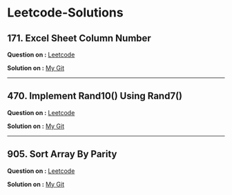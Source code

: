 # Leetcode-Solutions

## 171. Excel Sheet Column Number

**Question on :** [Leetcode](https://leetcode.com/problems/excel-sheet-column-number/)

**Solution on :** [My Git](https://github.com/AmanSilawat/Leetcode-Solutions/tree/master/Easy/Math/171.%20Excel%20Sheet%20Column%20Number/)

----
## 470. Implement Rand10() Using Rand7()

**Question on :** [Leetcode](https://leetcode.com/problems/implement-rand10-using-rand7/)

**Solution on :** [My Git](https://github.com/AmanSilawat/Leetcode-Solutions/tree/master/Medium/Random/470.%20Implement%20Rand10()%20Using%20Rand7())

----
## 905. Sort Array By Parity

**Question on :** [Leetcode](https://leetcode.com/problems/sort-array-by-parity/)

**Solution on :** [My Git](https://github.com/AmanSilawat/Leetcode-Solutions/tree/master/Easy/Array/905.%20Sort%20Array%20By%20Parity/)